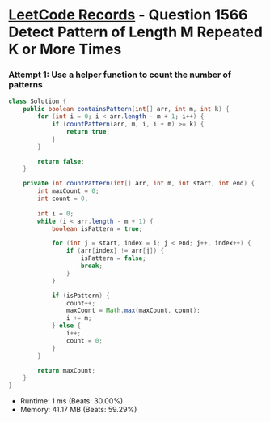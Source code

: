 # [LeetCode Records](../../README.md) - Question 1566 Detect Pattern of Length M Repeated K or More Times

### Attempt 1: Use a helper function to count the number of patterns
```java
class Solution {
    public boolean containsPattern(int[] arr, int m, int k) {
        for (int i = 0; i < arr.length - m + 1; i++) {
            if (countPattern(arr, m, i, i + m) >= k) {
                return true;
            }
        }

        return false;
    }

    private int countPattern(int[] arr, int m, int start, int end) {
        int maxCount = 0;
        int count = 0;
        
        int i = 0;
        while (i < arr.length - m + 1) {
            boolean isPattern = true;

            for (int j = start, index = i; j < end; j++, index++) {
                if (arr[index] != arr[j]) {
                    isPattern = false;
                    break;
                }
            }

            if (isPattern) {
                count++;
                maxCount = Math.max(maxCount, count);
                i += m;
            } else {
                i++;
                count = 0;
            }
        }

        return maxCount;
    }
}
```
- Runtime: 1 ms (Beats: 30.00%)
- Memory: 41.17 MB (Beats: 59.29%)

<br>

